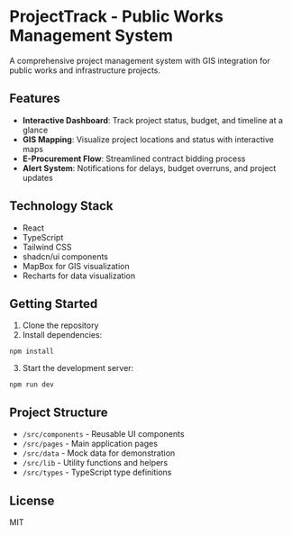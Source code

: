 
# ProjectTrack - Public Works Management System

A comprehensive project management system with GIS integration for public works and infrastructure projects.

## Features

- **Interactive Dashboard**: Track project status, budget, and timeline at a glance
- **GIS Mapping**: Visualize project locations and status with interactive maps
- **E-Procurement Flow**: Streamlined contract bidding process
- **Alert System**: Notifications for delays, budget overruns, and project updates

## Technology Stack

- React
- TypeScript
- Tailwind CSS
- shadcn/ui components
- MapBox for GIS visualization
- Recharts for data visualization

## Getting Started

1. Clone the repository
2. Install dependencies:
```
npm install
```
3. Start the development server:
```
npm run dev
```

## Project Structure

- `/src/components` - Reusable UI components
- `/src/pages` - Main application pages
- `/src/data` - Mock data for demonstration
- `/src/lib` - Utility functions and helpers
- `/src/types` - TypeScript type definitions

## License

MIT

